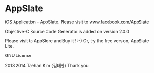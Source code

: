 AppSlate
========

iOS Application - AppSlate. Please visit to www.facebook.com/AppSlate

Objective-C Source Code Generator is added on version 2.0.0

Please visit to AppStore and Buy it !   :-)
Or, try the free version, AppSlate Lite.

GNU License

2013,2014    Taehan Kim (김태한)
Thank you
